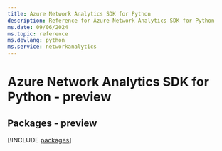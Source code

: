 ```yaml
---
title: Azure Network Analytics SDK for Python
description: Reference for Azure Network Analytics SDK for Python
ms.date: 09/06/2024
ms.topic: reference
ms.devlang: python
ms.service: networkanalytics
---
```

# Azure Network Analytics SDK for Python - preview
## Packages - preview
[!INCLUDE [packages](network-analytics-index.md)]